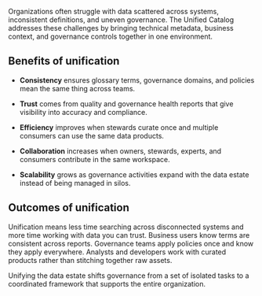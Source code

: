 Organizations often struggle with data scattered across systems, inconsistent definitions, and uneven governance. The Unified Catalog addresses these challenges by bringing technical metadata, business context, and governance controls together in one environment.

## Benefits of unification

- **Consistency** ensures glossary terms, governance domains, and policies mean the same thing across teams.

- **Trust** comes from quality and governance health reports that give visibility into accuracy and compliance.

- **Efficiency** improves when stewards curate once and multiple consumers can use the same data products.

- **Collaboration** increases when owners, stewards, experts, and consumers contribute in the same workspace.

- **Scalability** grows as governance activities expand with the data estate instead of being managed in silos.

## Outcomes of unification

Unification means less time searching across disconnected systems and more time working with data you can trust. Business users know terms are consistent across reports. Governance teams apply policies once and know they apply everywhere. Analysts and developers work with curated products rather than stitching together raw assets.

Unifying the data estate shifts governance from a set of isolated tasks to a coordinated framework that supports the entire organization.
